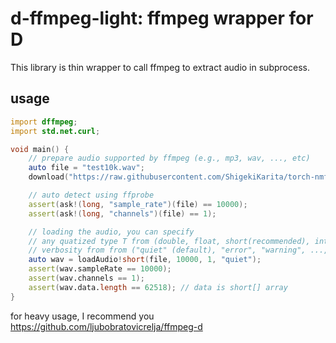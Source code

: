 # d-ffmpeg-light: ffmpeg wrapper for D

This library is thin wrapper to call ffmpeg to extract audio in subprocess.

## usage

```d
import dffmpeg;
import std.net.curl;

void main() {
    // prepare audio supported by ffmpeg (e.g., mp3, wav, ..., etc)
    auto file = "test10k.wav";
    download("https://raw.githubusercontent.com/ShigekiKarita/torch-nmf-ss-toy/master/test10k.wav", file);

    // auto detect using ffprobe
    assert(ask!(long, "sample_rate")(file) == 10000);
    assert(ask!(long, "channels")(file) == 1);

    // loading the audio, you can specify
    // any quatized type T from (double, float, short(recommended), int, uint)
    // verbosity from from ("quiet" (default), "error", "warning", ..., "debug")
    auto wav = loadAudio!short(file, 10000, 1, "quiet");
    assert(wav.sampleRate == 10000);
    assert(wav.channels == 1);
    assert(wav.data.length == 62518); // data is short[] array
}
```

for heavy usage, I recommend you  https://github.com/ljubobratovicrelja/ffmpeg-d
